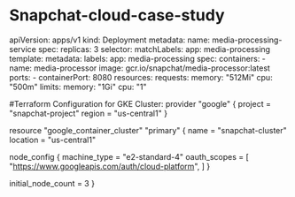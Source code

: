 # Snapchat-cloud-case-study
apiVersion: apps/v1
kind: Deployment
metadata:
  name: media-processing-service
spec:
  replicas: 3
  selector:
    matchLabels:
      app: media-processing
  template:
    metadata:
      labels:
        app: media-processing
    spec:
      containers:
      - name: media-processor
        image: gcr.io/snapchat/media-processor:latest
        ports:
        - containerPort: 8080
        resources:
          requests:
            memory: "512Mi"
            cpu: "500m"
          limits:
            memory: "1Gi"
            cpu: "1"

#Terraform Configuration for GKE Cluster:
provider "google" {
  project = "snapchat-project"
  region  = "us-central1"
}

resource "google_container_cluster" "primary" {
  name     = "snapchat-cluster"
  location = "us-central1"

  node_config {
    machine_type = "e2-standard-4"
    oauth_scopes = [
      "https://www.googleapis.com/auth/cloud-platform",
    ]
  }

  initial_node_count = 3
}
